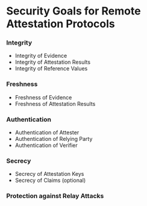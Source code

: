 # Security Goals for Remote Attestation Protocols

### Integrity
- Integrity of Evidence
- Integrity of Attestation Results
- Integrity of Reference Values

### Freshness
- Freshness of Evidence
- Freshness of Attestation Results

### Authentication
- Authentication of Attester
- Authentication of Relying Party
- Authentication of Verifier

### Secrecy
- Secrecy of Attestation Keys
- Secrecy of Claims (optional)

### Protection against Relay Attacks
